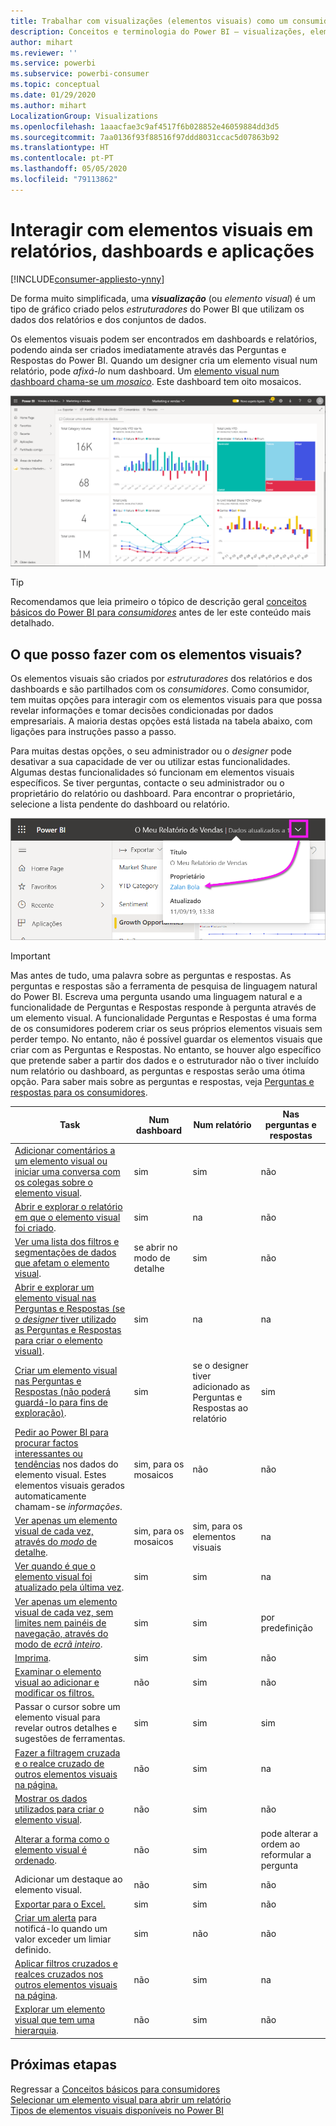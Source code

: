 ```yaml
---
title: Trabalhar com visualizações (elementos visuais) como um consumidor
description: Conceitos e terminologia do Power BI – visualizações, elementos visuais. O que é uma visualização, um elemento visual do Power BI.
author: mihart
ms.reviewer: ''
ms.service: powerbi
ms.subservice: powerbi-consumer
ms.topic: conceptual
ms.date: 01/29/2020
ms.author: mihart
LocalizationGroup: Visualizations
ms.openlocfilehash: 1aaacfae3c9af4517f6b028852e46059884dd3d5
ms.sourcegitcommit: 7aa0136f93f88516f97ddd8031ccac5d07863b92
ms.translationtype: HT
ms.contentlocale: pt-PT
ms.lasthandoff: 05/05/2020
ms.locfileid: "79113862"
---
```

# <a name="interact-with-visuals-in-reports-dashboards-and-apps"></a>Interagir com elementos visuais em relatórios, dashboards e aplicações

[!INCLUDE[consumer-appliesto-ynny](../includes/consumer-appliesto-ynny.md)]

De forma muito simplificada, uma ***visualização*** (ou *elemento visual*) é um tipo de gráfico criado pelos *estruturadores* do Power BI que utilizam os dados dos relatórios e dos conjuntos de dados. 

Os elementos visuais podem ser encontrados em dashboards e relatórios, podendo ainda ser criados imediatamente através das Perguntas e Respostas do Power BI. Quando um designer cria um elemento visual num relatório, pode *afixá-lo* num dashboard. Um [elemento visual num dashboard chama-se um *mosaico*](end-user-tiles.md). Este dashboard tem oito mosaicos. 

![Dashboard com mosaicos](media/end-user-visualizations/power-bi-dashboard.png)

> [!TIP]
> Recomendamos que leia primeiro o tópico de descrição geral [conceitos básicos do Power BI para *consumidores*](end-user-basic-concepts.md) antes de ler este conteúdo mais detalhado.

## <a name="what-can-i-do-with-visuals"></a>O que posso fazer com os elementos visuais?

Os elementos visuais são criados por *estruturadores* dos relatórios e dos dashboards e são partilhados com os *consumidores*. Como consumidor, tem muitas opções para interagir com os elementos visuais para que possa revelar informações e tomar decisões condicionadas por dados empresariais. A maioria destas opções está listada na tabela abaixo, com ligações para instruções passo a passo.

Para muitas destas opções, o seu administrador ou o *designer* pode desativar a sua capacidade de ver ou utilizar estas funcionalidades. Algumas destas funcionalidades só funcionam em elementos visuais específicos.  Se tiver perguntas, contacte o seu administrador ou o proprietário do relatório ou dashboard. Para encontrar o proprietário, selecione a lista pendente do dashboard ou relatório. 

![Lista pendente de título a mostrar o proprietário](media/end-user-visualizations/power-bi-owner.png)


> [!IMPORTANT]
> Mas antes de tudo, uma palavra sobre as perguntas e respostas. As perguntas e respostas são a ferramenta de pesquisa de linguagem natural do Power BI. Escreva uma pergunta usando uma linguagem natural e a funcionalidade de Perguntas e Respostas responde à pergunta através de um elemento visual. A funcionalidade Perguntas e Respostas é uma forma de os consumidores poderem criar os seus próprios elementos visuais sem perder tempo. No entanto, não é possível guardar os elementos visuais que criar com as Perguntas e Respostas. No entanto, se houver algo específico que pretende saber a partir dos dados e o estruturador não o tiver incluído num relatório ou dashboard, as perguntas e respostas serão uma ótima opção. Para saber mais sobre as perguntas e respostas, veja [Perguntas e respostas para os consumidores](end-user-q-and-a.md).



|Task  |Num dashboard  |Num relatório  | Nas perguntas e respostas
|---------|---------|---------|--------|
|[Adicionar comentários a um elemento visual ou iniciar uma conversa com os colegas sobre o elemento visual](end-user-comment.md).     |  sim       |   sim      |  não  |
|[Abrir e explorar o relatório em que o elemento visual foi criado](end-user-tiles.md).     |    sim     |   na      |  não |
|[Ver uma lista dos filtros e segmentações de dados que afetam o elemento visual](end-user-report-filter.md).     |    se abrir no modo de detalhe     |   sim      |  não |
|[Abrir e explorar um elemento visual nas Perguntas e Respostas (se o *designer* tiver utilizado as Perguntas e Respostas para criar o elemento visual)](end-user-q-and-a.md).     |   sim      |   na      |  na  |
|[Criar um elemento visual nas Perguntas e Respostas (não poderá guardá-lo para fins de exploração)](end-user-q-and-a.md).     |   sim      |   se o designer tiver adicionado as Perguntas e Respostas ao relatório      |  sim  |
|[Pedir ao Power BI para procurar factos interessantes ou tendências](end-user-insights.md) nos dados do elemento visual.  Estes elementos visuais gerados automaticamente chamam-se *informações*.     |    sim, para os mosaicos    |  não       | não   |
|[Ver apenas um elemento visual de cada vez, através do *modo* de detalhe](end-user-focus.md).     | sim, para os mosaicos        |   sim, para os elementos visuais      | na  |
|[Ver quando é que o elemento visual foi atualizado pela última vez](end-user-fresh.md).     |  sim       |    sim     | na  |
|[Ver apenas um elemento visual de cada vez, sem limites nem painéis de navegação, através do modo de *ecrã inteiro*](end-user-focus.md).     |   sim      |  sim       | por predefinição  |
|[Imprima](end-user-print.md).     |  sim       |   sim      | não  |
|[Examinar o elemento visual ao adicionar e modificar os filtros.](end-user-report-filter.md)     |    não     |   sim      | não  |
|Passar o cursor sobre um elemento visual para revelar outros detalhes e sugestões de ferramentas.     |    sim     |   sim      | sim  |
|[Fazer a filtragem cruzada e o realce cruzado de outros elementos visuais na página.](end-user-interactions.md)    |   não      |   sim      | na  |
|[Mostrar os dados utilizados para criar o elemento visual](end-user-show-data.md).     |  não       |   sim      | não  |
| [Alterar a forma como o elemento visual é ordenado](end-user-change-sort.md). | não  | sim  | pode alterar a ordem ao reformular a pergunta  |
| Adicionar um destaque ao elemento visual. | não  | sim  |  não |
| [Exportar para o Excel.](end-user-export.md) | sim | sim | não|
| [Criar um alerta](end-user-alerts.md) para notificá-lo quando um valor exceder um limiar definido.  | sim  | não  | não |
| [Aplicar filtros cruzados e realces cruzados nos outros elementos visuais na página](end-user-report-filter.md).  | não      | sim  | na |
| [Explorar um elemento visual que tem uma hierarquia](end-user-drill.md).  | não  | sim   | não |

## <a name="next-steps"></a>Próximas etapas
Regressar a [Conceitos básicos para consumidores](end-user-basic-concepts.md)    
[Selecionar um elemento visual para abrir um relatório](end-user-report-open.md)    
[Tipos de elementos visuais disponíveis no Power BI](end-user-visual-type.md)